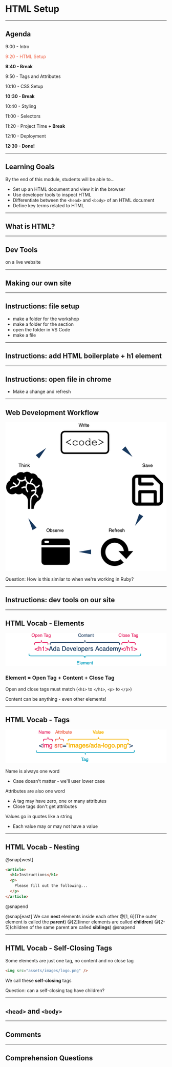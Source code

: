 # HTML Setup

---

## Agenda

9:00 - Intro

<span style="color: #EF654A">9:20 - HTML Setup</span>

**9:40 - Break**

9:50 - Tags and Attributes

10:10 - CSS Setup

**10:30 - Break**

10:40 - Styling

11:00 - Selectors

11:20 - Project Time **+ Break**

12:10 - Deployment

**12:30 - Done!**

---

## Learning Goals

By the end of this module, students will be able to...

- Set up an HTML document and view it in the browser
- Use developer tools to inspect HTML
- Differentiate between the `<head>` and `<body>` of an HTML document
- Define key terms related to HTML

---

## What is HTML?

---

## Dev Tools

on a live website

---

## Making our own site

---

## Instructions: file setup

- make a folder for the workshop
- make a folder for the section
- open the folder in VS Code
- make a file

---

## Instructions: add HTML boilerplate + h1 element

---

## Instructions: open file in chrome

- Make a change and refresh

---

## Web Development Workflow

<!-- https://www.draw.io/#G1ELMm8QyMA8CIdgTxyifjE5ZiB6As2aXh -->

![webdev workflow](../assets/images/HTML-developer-flow.png)

Question: How is this similar to when we're working in Ruby?

---

## Instructions: dev tools on our site

---

## HTML Vocab - Elements

<!-- https://www.draw.io/#G1flliSXhehhQJ2Et3rkxicG4bTQzxKeMO -->

![html element vocab](../assets/images/HTML-vocab-element.png)

### Element = Open Tag + Content + Close Tag

Open and close tags must match (`<h1>` to `</h1>`, `<p>` to `</p>`)

Content can be anything - even other elements!

---

## HTML Vocab - Tags

<!-- https://www.draw.io/#G1flliSXhehhQJ2Et3rkxicG4bTQzxKeMO -->

![html tag vocab](../assets/images/HTML-vocab-tag.png)

Name is always one word

- Case doesn't matter - we'll user lower case

Attributes are also one word

- A tag may have zero, one or many attributes
- Close tags don't get attributes

Values go in quotes like a string

- Each value may or may not have a value

---

## HTML Vocab - Nesting

@snap[west]
```html
<article>
  <h1>Instructions</h1>
  <p>
    Please fill out the following...
  </p>
</article>
```
@snapend

@snap[east]
We can **nest** elements inside each other
@[1, 6](The outer element is called the **parent**)
@[2](inner elements are called **children**)
@[2-5](children of the same parent are called **siblings**)
@snapend

---

## HTML Vocab - Self-Closing Tags

Some elements are just one tag, no content and no close tag

```html
<img src="assets/images/logo.png" />
```

We call these **self-closing** tags

Question: can a self-closing tag have children?

---

## `<head>` and `<body>`

---

## Comments

---

## Comprehension Questions
